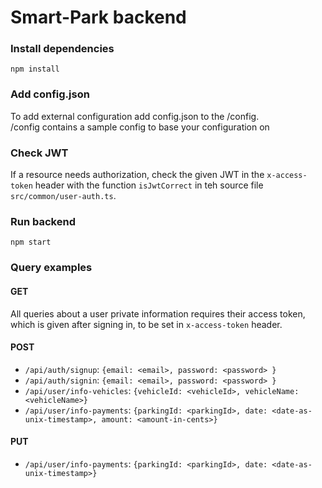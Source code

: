 # Smart-Park backend

### Install dependencies
`npm install`

### Add config.json
To add external configuration add config.json to the /config. 
</br>
/config contains a sample config to base your configuration on

### Check JWT
If a resource needs authorization, check the given JWT in the `x-access-token` header with the function `isJwtCorrect` in teh source file `src/common/user-auth.ts`.

### Run backend
`npm start`

### Query examples
#### GET
All queries about a user private information requires their access token, which is given after signing in, to be set in `x-access-token` header.

#### POST
* `/api/auth/signup`: `{email: <email>, password: <password> }`
* `/api/auth/signin`: `{email: <email>, password: <password> }`
* `/api/user/info-vehicles`: `{vehicleId: <vehicleId>, vehicleName: <vehicleName>}`
* `/api/user/info-payments`: `{parkingId: <parkingId>, date: <date-as-unix-timestamp>, amount: <amount-in-cents>}`

#### PUT
* `/api/user/info-payments`: `{parkingId: <parkingId>, date: <date-as-unix-timestamp>}`
